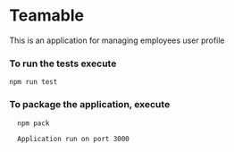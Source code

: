 # Teamable
This is an application for managing employees user profile

### To run the tests execute

    npm run test

 ### To package the application, execute

      npm pack 
      
      Application run on port 3000
